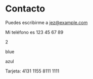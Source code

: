 # Contacto

Puedes escribirme a jez@example.com

Mi teléfono es 123 45 67 89

2

blue

azul

Tarjeta: 4131 1155 8111 1111
